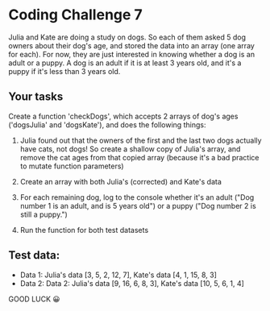 # Coding Challenge 7

Julia and Kate are doing a study on dogs. So each of them asked 5 dog owners about their dog's age, and stored the data into an array (one array for each). For now, they are just interested in knowing whether a dog is an adult or a puppy.
A dog is an adult if it is at least 3 years old, and it's a puppy if it's less than 3 years old.

## Your tasks

Create a function 'checkDogs', which accepts 2 arrays of dog's ages 
('dogsJulia' and 'dogsKate'), and does the following things:

1. Julia found out that the owners of the first and the last two dogs actually have cats, not dogs! So create a shallow copy of Julia's array, and remove the cat ages from that copied array (because it's a bad practice to mutate function parameters)

2. Create an array with both Julia's (corrected) and Kate's data

3. For each remaining dog, log to the console whether it's an adult ("Dog number 1 is an adult, and is 5 years old") or a puppy ("Dog number 2 is still a puppy.")

4. Run the function for both test datasets

## Test data:

- Data 1: Julia's data [3, 5, 2, 12, 7], Kate's data [4, 1, 15, 8, 3]
- Data 2: Data 2: Julia's data [9, 16, 6, 8, 3], Kate's data [10, 5, 6, 1, 4]

GOOD LUCK 😀